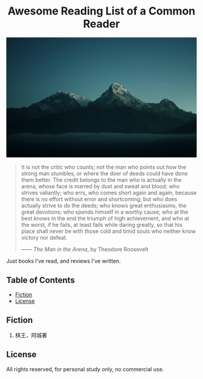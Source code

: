 <h1 align="center">Awesome Reading List of a Common Reader</h1>

<div align="center">
<img src="https://github.com/gao2ming/awesome-reading-list/blob/main/Poon%20Hill.jpg">
</div>

> It is not the critic who counts; not the man who points out how the strong man stumbles, or where the doer of deeds could have done them better. The credit belongs to the man who is actually in the arena, whose face is marred by dust and sweat and blood; who strives valiantly; who errs, who comes short again and again, because there is no effort without error and shortcoming; but who does actually strive to do the deeds; who knows great enthusiasms, the great devotions; who spends himself in a worthy cause; who at the best knows in the end the triumph of high achievement, and who at the worst, if he fails, at least fails while daring greatly, so that his place shall never be with those cold and timid souls who neither know victory nor defeat. 
> 
> —— *The Man in the Arena*, by Theodore Roosevelt 

Just books I've read, and reviews I've written.

## Table of Contents
* [Fiction](#fiction)
* [License](#license)

## Fiction
1. 棋王，阿城著

## License
All rights reserved, for personal study only, no commercial use.
